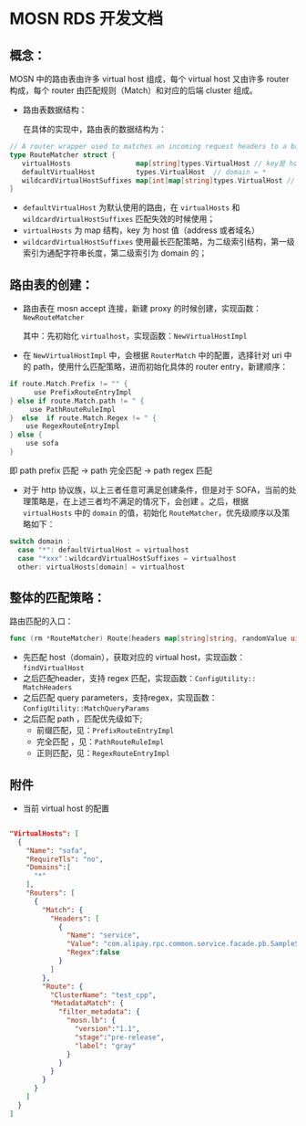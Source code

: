 # MOSN RDS 开发文档

## 概念：
MOSN 中的路由表由许多 virtual host 组成，每个 virtual host 又由许多 router 构成，每个 router 由匹配规则（Match）和对应的后端 cluster 组成。

+ 路由表数据结构：

  在具体的实现中，路由表的数据结构为：
```go
// A router wrapper used to matches an incoming request headers to a backend cluster
type RouteMatcher struct {
   virtualHosts                map[string]types.VirtualHost // key是 host(domain)
   defaultVirtualHost          types.VirtualHost  // domain = *
   wildcardVirtualHostSuffixes map[int]map[string]types.VirtualHost // *test
}
```

+ `defaultVirtualHost` 为默认使用的路由，在 `virtualHosts` 和 `wildcardVirtualHostSuffixes` 匹配失效的时候使用；
+ `virtualHosts` 为 map 结构，key 为 host 值（address 或者域名）
+ `wildcardVirtualHostSuffixes` 使用最长匹配策略，为二级索引结构，第一级索引为通配字符串长度，第二级索引为 domain 的；

## 路由表的创建：
+ 路由表在 mosn accept 连接，新建 proxy 的时候创建，实现函数：`NewRouteMatcher`

  其中：先初始化 `virtualhost`，实现函数：`NewVirtualHostImpl`
+ 在 `NewVirtualHostImpl` 中，会根据 `RouterMatch` 中的配置，选择针对 uri 中的 path，使用什么匹配策略，进而初始化具体的 router entry，新建顺序：
```go
if route.Match.Prefix != "" {
      use PrefixRouteEntryImpl
} else if route.Match.path != " {
     use PathRouteRuleImpl
}  else  if route.Match.Regex != " {
    use RegexRouteEntryImpl
} else {
    use sofa
}

```
即 path prefix 匹配 -> path 完全匹配 -> path regex 匹配 
+ 对于 http 协议族，以上三者任意可满足创建条件，但是对于 SOFA，当前的处理策略是，在上述三者均不满足的情况下，会创建 。之后，根据 `virtualHosts` 中的 `domain` 的值，初始化 `RouteMatcher`，优先级顺序以及策略如下：
```go
switch domain :
  case "*": defaultVirtualHost = virtualhost
  case "*xxx"：wildcardVirtualHostSuffixes = virtualhost
  other: virtualHosts[domain] = virtualhost

```

## 整体的匹配策略：
路由匹配的入口：
```go
func (rm *RouteMatcher) Route(headers map[string]string, randomValue uint64) types.Route
```
+ 先匹配 host（domain），获取对应的 virtual host，实现函数：`findVirtualHost`
+ 之后匹配header，支持 regex 匹配，实现函数：`ConfigUtility:: MatchHeaders`
+ 之后匹配 query parameters，支持regex，实现函数：`ConfigUtility::MatchQueryParams`
+ 之后匹配  path ，匹配优先级如下;
  + 前缀匹配，见：`PrefixRouteEntryImpl`
  + 完全匹配 ，见：`PathRouteRuleImpl`
  + 正则匹配，见：`RegexRouteEntryImpl`

## 附件
+ 当前 virtual host 的配置
```json

"VirtualHosts": [
  {
    "Name": "sofa",
    "RequireTls": "no",
    "Domains":[
      "*"
    ],
    "Routers": [
      {
        "Match": {        
          "Headers": [
            {
              "Name": "service",
              "Value": "com.alipay.rpc.common.service.facade.pb.SampleServicePb:1.0",
              "Regex":false
            }
          ]
        },
        "Route": {
          "ClusterName": "test_cpp",
          "MetadataMatch": {
            "filter_metadata": {
              "mosn.lb": {
                "version":"1.1",
                "stage":"pre-release",
                "label": "gray"
              }
            }
          }
        }
      }
    ]
  }
]
```